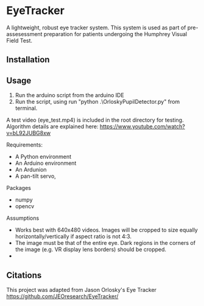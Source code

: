 # EyeTracker

A lightweight, robust eye tracker system. This system is used as part of pre-assesessment preparation for patients undergoing the Humphrey Visual Field Test.  

## Installation

## Usage
1. Run the arduino script from the arduino IDE
2. Run the script, using run "python .\OrloskyPupilDetector.py" from terminal. 


A test video (eye_test.mp4) is included in the root directory for testing. Algorithm details are explained here: https://www.youtube.com/watch?v=bL92JUBG8xw


Requirements:
- A Python environment
- An Arduino environment
- An Ardunion
- A pan-tilt servo, 

Packages
- numpy
- opencv

Assumptions
- Works best with 640x480 videos. Images will be cropped to size equally horizontally/vertically if aspect ratio is not 4:3.
- The image must be that of the entire eye. Dark regions in the corners of the image (e.g. VR display lens borders) should be cropped. 
- 



## Citations
This project was adapted from Jason Orlosky's Eye Tracker https://github.com/JEOresearch/EyeTracker/
